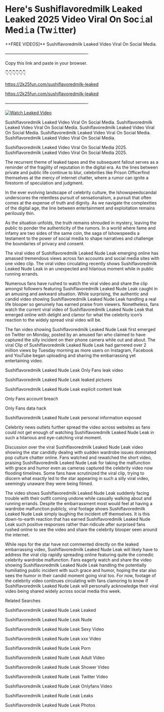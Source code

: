 # Here's Sushiflavoredmilk Leaked Leaked 2025 Video Viral On Soc𝚒al Med𝚒a (Tw𝚒tter)

++FREE VIDEOS]** Sushiflavoredmilk Leaked Video Viral On Social Media.

———————————————————-

Copy this link and paste in your browser.

👇👇👇👇👇👇

https://2k25fun.com/sushiflavoredmilk-leaked

https://2k25fun.com/sushiflavoredmilk-leaked

———————————————————-

[![Watch Leaked Video](https://miro.medium.com/v2/resize:fit:828/format:webp/1*cilzJN44JGOrTw9NJCrNHA.gif "Watch Leaked Video")](https://2k25fun.com/sushiflavoredmilk-leaked)

Sushiflavoredmilk Leaked Video Viral On Social Media. Sushiflavoredmilk Leaked Video Viral On Social Media. Sushiflavoredmilk Leaked Video Viral On Social Media. Sushiflavoredmilk Leaked Video Viral On Social Media. Sushiflavoredmilk Leaked Video Viral On Social Media.

Sushiflavoredmilk Leaked Video Viral On Social Media 2025. Sushiflavoredmilk Leaked Video Viral On Social Media 2025.

The recurrent theme of leaked tapes and the subsequent fallout serves as a reminder of the fragility of reputation in the digital era. As the lines between private and public life continue to blur, celebrities like Prison Officerfind themselves at the mercy of internet chatter, where a rumor can ignite a firestorm of speculation and judgment.

In the ever evolving landscape of celebrity culture, the Ishowspeedscandal underscores the relentless pursuit of sensationalism, a pursuit that often comes at the expense of truth and dignity. As we navigate the complexities of the digital age, the line between entertainment and exploitation remains perilously thin.

As the situation unfolds, the truth remains shrouded in mystery, leaving the public to ponder the authenticity of the rumors. In a world where fame and infamy are two sides of the same coin, the saga of Ishowspeedis a testament to the power of social media to shape narratives and challenge the boundaries of privacy and consent.

The viral video of Sushiflavoredmilk Leaked Nude Leak emerging online has amassed tremendous views across fan accounts and social media sites with one video clip. The viral video circulating recently shows Sushiflavoredmilk Leaked Nude Leak in an unexpected and hilarious moment while in public running errands.

Numerous fans have rushed to watch the viral video and share the clip amongst followers featuring Sushiflavoredmilk Leaked Nude Leak caught in an amusing and awkward situation. While surprising, the authentic and candid video showing Sushiflavoredmilk Leaked Nude Leak handling a real life blooper so genuinely has earned praise from viewers. Nonetheless, fans watch the current viral video of Sushiflavoredmilk Leaked Nude Leak that emerged online with delight and clamor for what the celebrity icon’s reaction to the widely spread viral video will be.

The fan video showing Sushiflavoredmilk Leaked Nude Leak first emerged on Twitter on Monday, posted by an amused fan who claimed to have captured the silly incident on their phone camera while out and about. The viral Clip of Sushiflavoredmilk Leaked Nude Leak had garnered over 2 million views by Tuesday morning as more users on Instagram, Facebook and YouTube began uploading and sharing the embarrassing yet entertaining video.

Sushiflavoredmilk Leaked Nude Leak Only Fans leak video

Sushiflavoredmilk Leaked Nude Leak leaked pictures

Sushiflavoredmilk Leaked Nude Leak explicit content leak

Only Fans account breach

Only Fans data hack

Sushiflavoredmilk Leaked Nude Leak personal information exposed

Celebrity news outlets further spread the video across websites as fans could not get enough of watching Sushiflavoredmilk Leaked Nude Leak in such a hilarious and eye-catching viral moment.

Discussion over the viral Sushiflavoredmilk Leaked Nude Leak video showing the star candidly dealing with sudden wardrobe issues dominated pop culture chatter online. Fans watched and rewatched the short video, praising Sushiflavoredmilk Leaked Nude Leak for taking the malfunction with grace and humor even as cameras captured the celebrity video now flooding timelines. Some fans have scrutinized the viral clip, trying to discern what exactly led to the star appearing in such a silly viral video, seemingly unaware they were being filmed.

The video shows Sushiflavoredmilk Leaked Nude Leak suddenly facing trouble with their outfit coming undone while casually walking about and running errands. Despite the embarrassment most would feel at having a wardrobe malfunction publicly, viral footage shows Sushiflavoredmilk Leaked Nude Leak simply laughing the incident off themselves. It is this down-to-earth reaction that has earned Sushiflavoredmilk Leaked Nude Leak such positive responses rather than ridicule after surprised fans rushed online to see the video and share the celebrity blooper seen around the internet.

While reps for the star have not commented directly on the leaked embarrassing video, Sushiflavoredmilk Leaked Nude Leak will likely have to address the viral clip rapidly spreading online featuring quite the comedic celebrity wardrobe malfunction. Fans eagerly watch and share the video showing Sushiflavoredmilk Leaked Nude Leak handling the potentially humiliating public incident with such grace and humor, hoping the star also sees the humor in their candid moment going viral too. For now, footage of the celebrity video continues circulating with fans clamoring to know if Sushiflavoredmilk Leaked Nude Leak will personally acknowledge their viral video being shared widely across social media this week.

Related Searches

Sushiflavoredmilk Leaked Nude Leak Leaked

Sushiflavoredmilk Leaked Nude Leak Nude

Sushiflavoredmilk Leaked Nude Leak Sexy Video

Sushiflavoredmilk Leaked Nude Leak xxx Video

Sushiflavoredmilk Leaked Nude Leak Porn

Sushiflavoredmilk Leaked Nude Leak Adult Video

Sushiflavoredmilk Leaked Nude Leak Shower Video

Sushiflavoredmilk Leaked Nude Leak Twitter Video

Sushiflavoredmilk Leaked Nude Leak Onlyfans Video

Sushiflavoredmilk Leaked Nude Leak Leaks

Sushiflavoredmilk Leaked Nude Leak Photos